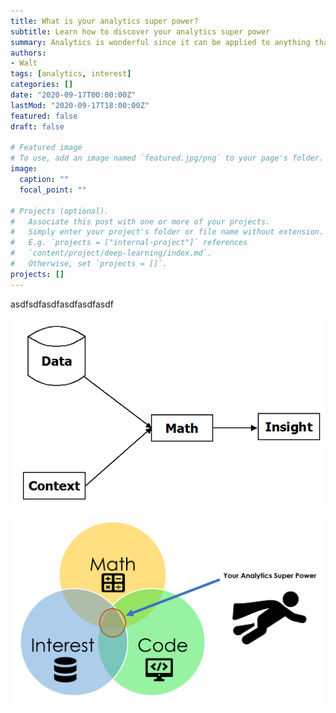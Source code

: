 ```yaml
---
title: What is your analytics super power?
subtitle: Learn how to discover your analytics super power
summary: Analytics is wonderful since it can be applied to anything that has data. Everyone has interests that can be combined with analytics in unique ways to make them the world's leading analytics expert in that specific interest area.
authors:
- Walt
tags: [analytics, interest]
categories: []
date: "2020-09-17T00:00:00Z"
lastMod: "2020-09-17T18:00:00Z"
featured: false
draft: false

# Featured image
# To use, add an image named `featured.jpg/png` to your page's folder. 
image:
  caption: ""
  focal_point: ""

# Projects (optional).
#   Associate this post with one or more of your projects.
#   Simply enter your project's folder or file name without extension.
#   E.g. `projects = ["internal-project"]` references 
#   `content/project/deep-learning/index.md`.
#   Otherwise, set `projects = []`.
projects: []
---
```


asdfsdfasdfasdfasdfasdf


![png](./analytics.png)

![png](./superpower.png)

